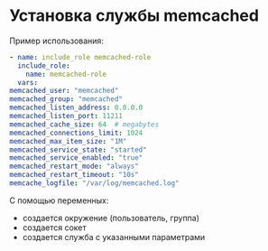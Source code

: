 # Установка службы memcached

Пример использования:

```yaml
- name: include_role memcached-role
  include_role:
    name: memcached-role
  vars:
memcached_user: "memcached"
memcached_group: "memcached"
memcached_listen_address: 0.0.0.0
memcached_listen_port: 11211
memcached_cache_size: 64  # megabytes
memcached_connections_limit: 1024
memcached_max_item_size: "1M"
memcached_service_state: "started"
memcached_service_enabled: "true"
memcached_restart_mode: "always"
memcached_restart_timeout: "10s"
memcache_logfile: "/var/log/memcached.log"
```

С помощью переменных:

- создается окружение (пользователь, группа)
- создается сокет
- создается служба с указанными параметрами
